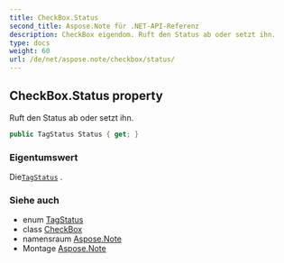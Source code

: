 ```yaml
---
title: CheckBox.Status
second_title: Aspose.Note für .NET-API-Referenz
description: CheckBox eigendom. Ruft den Status ab oder setzt ihn.
type: docs
weight: 60
url: /de/net/aspose.note/checkbox/status/
---
```

## CheckBox.Status property

Ruft den Status ab oder setzt ihn.

```csharp
public TagStatus Status { get; }
```

### Eigentumswert

Die[`TagStatus`](../../tagstatus/) .

### Siehe auch

* enum [TagStatus](../../tagstatus/)
* class [CheckBox](../)
* namensraum [Aspose.Note](../../checkbox/)
* Montage [Aspose.Note](../../../)


